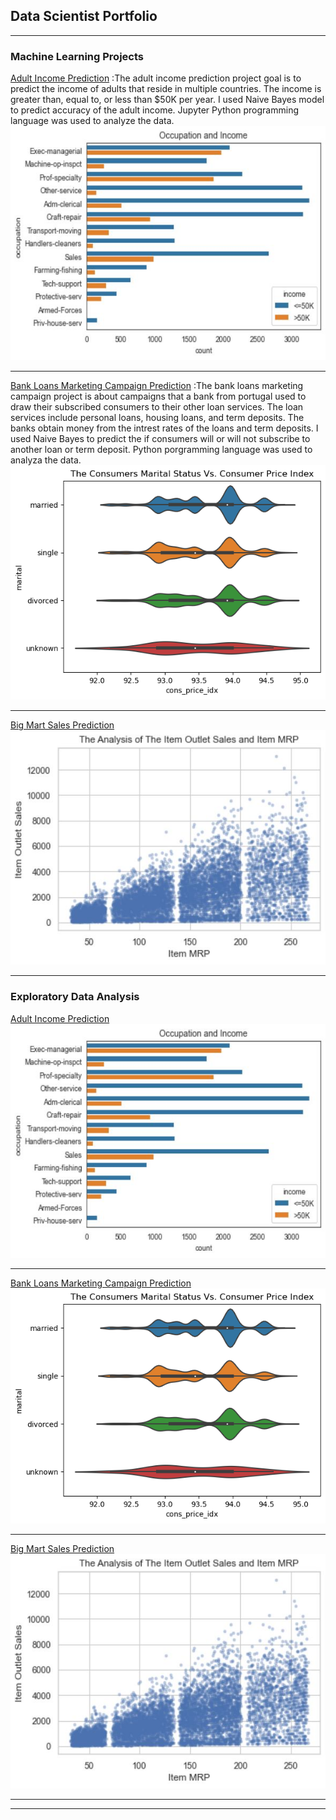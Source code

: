 ## Data Scientist Portfolio

---

### Machine Learning Projects 

[Adult Income Prediction](/sample_page)
:The adult income prediction project goal is to predict the income of adults that reside in multiple countries. The income is greater than, equal to, or less than $50K per year. I used Naive Bayes model to predict accuracy of the adult income. Jupyter Python programming language was used to analyze the data.
<img src="images/aip4.jpg?raw=true"/> 

---
[Bank Loans Marketing Campaign Prediction](/pdf/sample_presentation.pdf)
:The bank loans marketing campaign project is about campaigns that a bank from portugal used to draw their subscribed consumers to their other loan services. The loan services include personal loans, housing loans, and term deposits. The banks obtain money from the intrest rates of the loans and term deposits. I used Naive Bayes to predict the if consumers will or will not subscribe to another loan or term deposit. Python porgramming language was used to analyza the data.
<img src="images/bank.jpg?raw=true"/>

---
[Big Mart Sales Prediction](http://example.com/)
<img src="images/bigm1.jpg?raw=true"/>

---

### Exploratory Data Analysis

[Adult Income Prediction](/sample_page)
<img src="images/aip4.jpg?raw=true"/> 

---
[Bank Loans Marketing Campaign Prediction](/pdf/sample_presentation.pdf)
<img src="images/bank.jpg?raw=true"/>

---
[Big Mart Sales Prediction](http://example.com/)
<img src="images/bigm1.jpg?raw=true"/>

---




---

